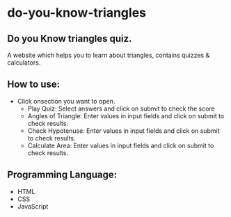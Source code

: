 # do-you-know-triangles
## Do you Know triangles quiz.
 
 A website which helps you to learn about triangles, contains quizzes & calculators.
 
 ## How to use:
 - Click onsection you want to open.
    - Play Quiz: Select answers and click on submit to check the score
    - Angles of Triangle: Enter values in input fields and click on submit to check results.
    - Check Hypotenuse: Enter values in input fields and click on submit to check results.
    - Calculate Area: Enter values in input fields and click on submit to check results.
   
## Programming Language:
- HTML
- CSS
- JavaScript
 
 
